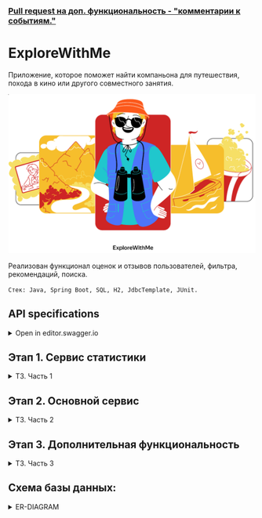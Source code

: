 ### [Pull request на доп. функциональность - "комментарии к событиям."](https://github.com/ddddubbbb/java-explore-with-me/pull/3)

# **ExploreWithMe**
Приложение, которое поможет найти компаньона для путешествия, похода в кино или другого совместного занятия.

![img](img/Explorewithme.png)

Реализован функционал оценок и отзывов пользователей, фильтра, рекомендаций, поиска.

`Стек: Java, Spring Boot, SQL, H2, JdbcTemplate, JUnit.`
## API specifications
<details> <summary> Open in editor.swagger.io </summary> 

1. Main-service: [ewm-main-service-spec.json](/ewm-main-service-spec.json)

2. Stat-service: [ewm-stats-service-spec.json](/ewm-stats-service-spec.json)
</details>

## Этап 1. Сервис статистики
<details> <summary> ТЗ. Часть 1 </summary> 

Первый этап — реализация сервиса статистики.

На первом этапе необходимо:
1. Реализовать сервис статистики в соответствии со спецификацией:
   [ewm-stats-service.json](https://raw.githubusercontent.com/yandex-praktikum/java-explore-with-me/main/ewm-stats-service-spec.json).
2. Реализовать HTTP-клиент для работы с сервисом статистики.
3. Подготовить сборку проекта.
4. Определиться с тематикой дополнительной функциональности, которую вы будете реализовывать.

### Базовые требования
Разработка должна вестись в публичном репозитории, созданном на основе
[шаблона](https://github.com/yandex-praktikum/java-explore-with-me).

Весь код первого этапа разместите в отдельной ветке с именем `stat_svc`.

### Что будет проверяться

* Работающая сборка проекта:
    * проект компилируется без ошибок;
    * сервис статистики успешно запускается в докер-контейнере;
    * экземпляр PostgreSQL для сервиса статистики успешно запускается в докер-контейнере.
* Корректная работа сервиса статистики:
    * все эндпоинты отрабатывают в соответствии со спецификацией;
    * данные успешно сохраняются и выгружаются из базы данных;
    * реализован HTTP-клиент сервиса статистики.,
</details>  

## Этап 2. Основной сервис
<details> <summary> ТЗ. Часть 2 </summary>  

Пришло время реализации основного сервиса! Для начала просмотрите ещё раз техническое задание и изучите
[спецификацию API основного сервиса](https://raw.githubusercontent.com/yandex-praktikum/java-explore-with-me/main/ewm-main-service-spec.json).

### Базовые требования
Реализация должна вестись в отдельной ветке с именем `main_svc`. Эта ветка должна основываться на ветке `main`,
в которую слиты изменения предыдущего этапа.

### Что будет проверяться
1. Работающая сборка проекта:
  * проект компилируется без ошибок;
  * основной сервис и сервис статистики успешно запускаются в Docker-контейнерах;
  * для каждого сервиса запускается свой экземпляр PostgreSQL в Docker-контейнере.
2. Корректная работа основного сервиса:
  * все эндпоинты отрабатывают в соответствии со спецификацией;
  * данные успешно сохраняются и выгружаются из базы данных;
  * основной сервис и сервис статистики корректно взаимодействуют;
  * реализация работы с данными не производит лишней нагрузки на базу данных.
</details>

## Этап 3. Дополнительная функциональность
<details> <summary> ТЗ. Часть 3 </summary> 

### Базовые требования
Реализация дополнительной функциональности (comments — комментарии к событиям). 
На этом этапе вам предстоит, во-первых, реализовать саму функциональность, а также написать базовые Postman-тесты, 
которые будут проверять её работоспособность.

Реализация должна вестись в отдельной ветке с именем feature_comments.

### Что будет проверяться
* Работоспособность сервисов, реализованных на предыдущих этапах.
* Наличие базовых Postman-тестов. Они должны проверять коды ответов
  спроектированных вами эндпоинтов в рамках реализации выбранной функциональности.
* Полнота и корректность реализации выбранной функциональности.

### Путь к Postman-коллекции
Вам нужно экспортировать Postman-коллекцию и сохранить её в папке Postman.
Сам файл должен называться `feature.json`. Путь к файлу в репозитории
должен быть `postman/feature.json`.
</details> 


## Схема базы данных:

<details> <summary> ER-DIAGRAM </summary>

![er-diagram](img/er_diagram.png)
</details>
